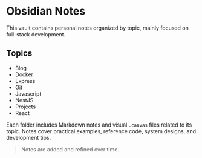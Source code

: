 # Obsidian Notes

This vault contains personal notes organized by topic, mainly focused on full-stack development.

## Topics

- Blog
- Docker
- Express
- Git
- Javascript
- NestJS
- Projects
- React

Each folder includes Markdown notes and visual `.canvas` files related to its topic. Notes cover practical examples, reference code, system designs, and development tips.

> Notes are added and refined over time.
